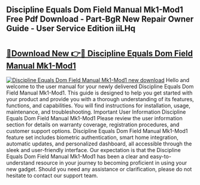 ## Discipline Equals Dom Field Manual Mk1-Mod1 Free Pdf Download - Part-BgR New Repair Owner Guide - User Service Edition iiLHq

# <h2><a href="http://bc15738.oget.top/?id=Discipline+Equals+Dom+Field+Manual+Mk1-Mod1">🔗Download New 👉🔴 Discipline Equals Dom Field Manual Mk1-Mod1</a></h2>

[![Discipline Equals Dom Field Manual Mk1-Mod1 new download](https://i.imgur.com/5g1atiW.png)](http://bc15738.oget.top/?id=Discipline+Equals+Dom+Field+Manual+Mk1-Mod1)
Hello and welcome to the user manual for your newly delivered Discipline Equals Dom Field Manual Mk1-Mod1. This guide is designed to help you get started with your product and provide you with a thorough understanding of its features, functions, and capabilities. You will find instructions for installation, usage, maintenance, and troubleshooting. Important User Information Discipline Equals Dom Field Manual Mk1-Mod1 Please review the user information section for details on warranty coverage, registration procedures, and customer support options. Discipline Equals Dom Field Manual Mk1-Mod1 feature set includes biometric authentication, smart home integration, automatic updates, and personalized dashboard, all accessible through the sleek and user-friendly interface. Our expectation is that the Discipline Equals Dom Field Manual Mk1-Mod1 has been a clear and easy-to-understand resource in your journey to becoming proficient in using your new gadget. Should you need any assistance or clarification, please do not hesitate to contact our support team.

